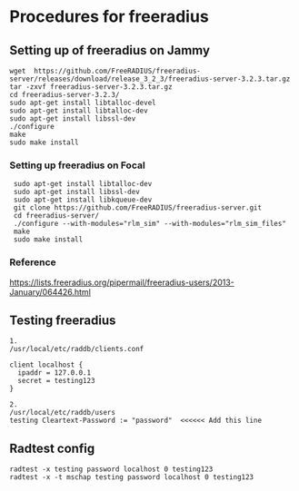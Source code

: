 # Procedures for freeradius

## Setting up of freeradius on Jammy
```
wget  https://github.com/FreeRADIUS/freeradius-server/releases/download/release_3_2_3/freeradius-server-3.2.3.tar.gz
tar -zxvf freeradius-server-3.2.3.tar.gz
cd freeradius-server-3.2.3/
sudo apt-get install libtalloc-devel
sudo apt-get install libtalloc-dev
sudo apt-get install libssl-dev
./configure
make
sudo make install
```

### Setting up freeradius on Focal
```
 sudo apt-get install libtalloc-dev
 sudo apt-get install libssl-dev
 sudo apt-get install libkqueue-dev
 git clone https://github.com/FreeRADIUS/freeradius-server.git
 cd freeradius-server/
 ./configure --with-modules="rlm_sim" --with-modules="rlm_sim_files"
 make
 sudo make install
```
### Reference
https://lists.freeradius.org/pipermail/freeradius-users/2013-January/064426.html

## Testing freeradius
```
1.
/usr/local/etc/raddb/clients.conf

client localhost {
  ipaddr = 127.0.0.1
  secret = testing123
}

2.
/usr/local/etc/raddb/users
testing Cleartext-Password := "password"  <<<<<< Add this line
```
## Radtest config
```
radtest -x testing password localhost 0 testing123
radtest -x -t mschap testing password localhost 0 testing123
```



